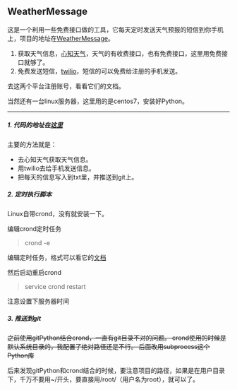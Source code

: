 ## WeatherMessage

这是一个利用一些免费接口做的工具，它每天定时发送天气预报的短信到你手机上，项目的地址在[WeatherMessage](https://github.com/supergithuber/WeatherMessage)。

1. 获取天气信息，[心知天气](https://www.seniverse.com/)，天气的有收费接口，也有免费接口，这里用免费接口就够了。
2. 免费发送短信，[twilio](https://www.twilio.com/)，短信的可以免费给注册的手机发送。

去这两个平台注册账号，看看它们的文档。

当然还有一台linux服务器，这里用的是centos7，安装好Python。

----

##### 1. 代码的地址在[这里](https://github.com/supergithuber/WeatherMessage/blob/master/weather.py)

主要的方法就是：

* 去心知天气获取天气信息。
* 用twilio去给手机发送信息。
* 把每天的信息写入到txt里，并推送到git上。

##### 2. 定时执行脚本

Linux自带crond，没有就安装一下。

编辑crond定时任务

> crond -e

编辑定时任务，格式可以看它的[文档](https://linuxtools-rst.readthedocs.io/zh_CN/latest/tool/crontab.html)

然后启动重启crond

> service crond restart
 
注意设置下服务器时间

##### 3. 推送到git

~~之前使用gitPython结合crond，一直有git目录不对的问题。
crond使用的时候是默认系统目录的，我配置了绝对路径还是不行。
后面改用subprocess这个Python库~~

后来发现gitPython和crond结合的时候，要注意项目的路径，如果是在用户目录下，千万不要用~/开头，要直接用/root/（用户名为root），就可以了。